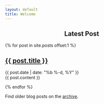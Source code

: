 ```yaml
---
layout: default
title: Welcome
---
```


<center>

## Latest Post

</center>


{% for post in site.posts offset:1 %}

<article class='post'>
  <h1 class='post-title'>
    <a href="{{ site.path }}{{ post.url }}">
      {{ post.title }}
    </a>
  </h1>
  <div class="post-date">{{ post.date | date: "%b %-d, %Y" }}</div>
  {{ post.content }}
</article>

{% endfor %}


Find older blog posts on the [archive]().